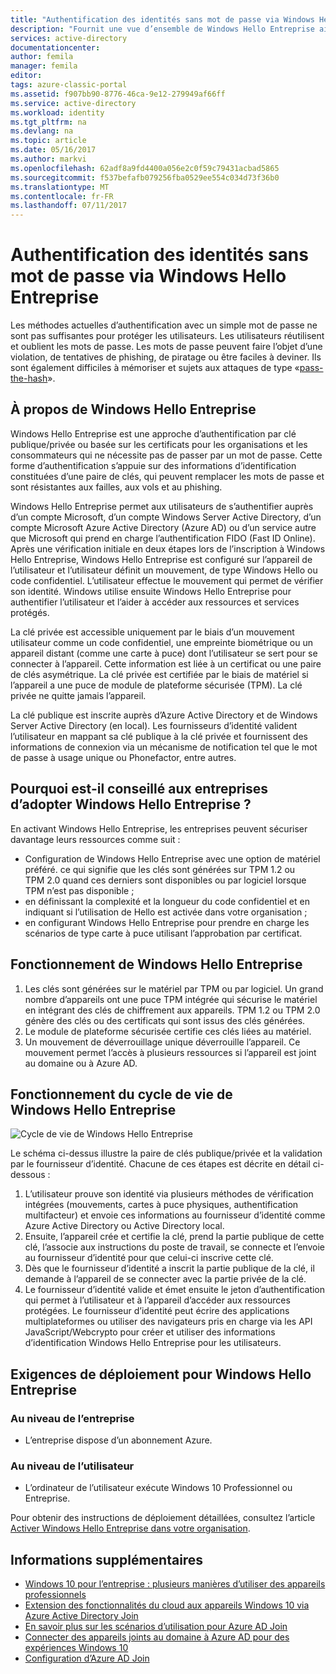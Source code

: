 ```yaml
---
title: "Authentification des identités sans mot de passe via Windows Hello Entreprise et Azure AD | Microsoft Docs"
description: "Fournit une vue d’ensemble de Windows Hello Entreprise ainsi que des informations supplémentaires sur le déploiement de Windows Hello Entreprise."
services: active-directory
documentationcenter: 
author: femila
manager: femila
editor: 
tags: azure-classic-portal
ms.assetid: f907bb90-8776-46ca-9e12-279949af66ff
ms.service: active-directory
ms.workload: identity
ms.tgt_pltfrm: na
ms.devlang: na
ms.topic: article
ms.date: 05/16/2017
ms.author: markvi
ms.openlocfilehash: 62adf8a9fd4400a056e2c0f59c79431acbad5865
ms.sourcegitcommit: f537befafb079256fba0529ee554c034d73f36b0
ms.translationtype: MT
ms.contentlocale: fr-FR
ms.lasthandoff: 07/11/2017
---
```

# <a name="authenticating-identities-without-passwords-through-windows-hello-for-business"></a>Authentification des identités sans mot de passe via Windows Hello Entreprise
Les méthodes actuelles d’authentification avec un simple mot de passe ne sont pas suffisantes pour protéger les utilisateurs. Les utilisateurs réutilisent et oublient les mots de passe. Les mots de passe peuvent faire l’objet d’une violation, de tentatives de phishing, de piratage ou être faciles à deviner. Ils sont également difficiles à mémoriser et sujets aux attaques de type «[pass-the-hash](https://technet.microsoft.com/dn785092.aspx)».

## <a name="about-windows-hello-for-business"></a>À propos de Windows Hello Entreprise
Windows Hello Entreprise est une approche d’authentification par clé publique/privée ou basée sur les certificats pour les organisations et les consommateurs qui ne nécessite pas de passer par un mot de passe. Cette forme d’authentification s’appuie sur des informations d’identification constituées d’une paire de clés, qui peuvent remplacer les mots de passe et sont résistantes aux failles, aux vols et au phishing.

 Windows Hello Entreprise permet aux utilisateurs de s’authentifier auprès d’un compte Microsoft, d’un compte Windows Server Active Directory, d’un compte Microsoft Azure Active Directory (Azure AD) ou d’un service autre que Microsoft qui prend en charge l’authentification FIDO (Fast ID Online). Après une vérification initiale en deux étapes lors de l’inscription à Windows Hello Entreprise, Windows Hello Entreprise est configuré sur l’appareil de l’utilisateur et l’utilisateur définit un mouvement, de type Windows Hello ou code confidentiel. L’utilisateur effectue le mouvement qui permet de vérifier son identité. Windows utilise ensuite Windows Hello Entreprise pour authentifier l’utilisateur et l’aider à accéder aux ressources et services protégés.

La clé privée est accessible uniquement par le biais d’un mouvement utilisateur comme un code confidentiel, une empreinte biométrique ou un appareil distant (comme une carte à puce) dont l’utilisateur se sert pour se connecter à l’appareil. Cette information est liée à un certificat ou une paire de clés asymétrique. La clé privée est certifiée par le biais de matériel si l’appareil a une puce de module de plateforme sécurisée (TPM). La clé privée ne quitte jamais l’appareil.

La clé publique est inscrite auprès d’Azure Active Directory et de Windows Server Active Directory (en local). Les fournisseurs d’identité valident l’utilisateur en mappant sa clé publique à la clé privée et fournissent des informations de connexion via un mécanisme de notification tel que le mot de passe à usage unique ou Phonefactor, entre autres.

## <a name="why-enterprises-should-adopt-windows-hello-for-business"></a>Pourquoi est-il conseillé aux entreprises d’adopter Windows Hello Entreprise ?
En activant Windows Hello Entreprise, les entreprises peuvent sécuriser davantage leurs ressources comme suit :

* Configuration de Windows Hello Entreprise avec une option de matériel préféré. ce qui signifie que les clés sont générées sur TPM 1.2 ou TPM 2.0 quand ces derniers sont disponibles ou par logiciel lorsque TPM n’est pas disponible ; 
* en définissant la complexité et la longueur du code confidentiel et en indiquant si l’utilisation de Hello est activée dans votre organisation ;
* en configurant Windows Hello Entreprise pour prendre en charge les scénarios de type carte à puce utilisant l’approbation par certificat.

## <a name="how-windows-hello-for-business-works"></a>Fonctionnement de Windows Hello Entreprise
1. Les clés sont générées sur le matériel par TPM ou par logiciel. Un grand nombre d’appareils ont une puce TPM intégrée qui sécurise le matériel en intégrant des clés de chiffrement aux appareils. TPM 1.2 ou TPM 2.0 génère des clés ou des certificats qui sont issus des clés générées.
2. Le module de plateforme sécurisée certifie ces clés liées au matériel.
3. Un mouvement de déverrouillage unique déverrouille l’appareil. Ce mouvement permet l’accès à plusieurs ressources si l’appareil est joint au domaine ou à Azure AD.

## <a name="how-the-windows-hello-for-business-lifecycle-works"></a>Fonctionnement du cycle de vie de Windows Hello Entreprise
![Cycle de vie de Windows Hello Entreprise](./media/active-directory-azureadjoin/active-directory-azureadjoin-microsoft-passport.png)

Le schéma ci-dessus illustre la paire de clés publique/privée et la validation par le fournisseur d’identité. Chacune de ces étapes est décrite en détail ci-dessous :

1. L’utilisateur prouve son identité via plusieurs méthodes de vérification intégrées (mouvements, cartes à puce physiques, authentification multifacteur) et envoie ces informations au fournisseur d’identité comme Azure Active Directory ou Active Directory local.
2. Ensuite, l’appareil crée et certifie la clé, prend la partie publique de cette clé, l’associe aux instructions du poste de travail, se connecte et l’envoie au fournisseur d’identité pour que celui-ci inscrive cette clé.
3. Dès que le fournisseur d’identité a inscrit la partie publique de la clé, il demande à l’appareil de se connecter avec la partie privée de la clé.
4. Le fournisseur d’identité valide et émet ensuite le jeton d’authentification qui permet à l’utilisateur et à l’appareil d’accéder aux ressources protégées. Le fournisseur d’identité peut écrire des applications multiplateformes ou utiliser des navigateurs pris en charge via les API JavaScript/Webcrypto pour créer et utiliser des informations d’identification Windows Hello Entreprise pour les utilisateurs.

## <a name="the-deployment-requirements-for-windows-hello-for-business"></a>Exigences de déploiement pour Windows Hello Entreprise
### <a name="at-the-enterprise-level"></a>Au niveau de l’entreprise
* L’entreprise dispose d’un abonnement Azure.

### <a name="at-the-user-level"></a>Au niveau de l’utilisateur
* L’ordinateur de l’utilisateur exécute Windows 10 Professionnel ou Entreprise.

Pour obtenir des instructions de déploiement détaillées, consultez l’article [Activer Windows Hello Entreprise dans votre organisation](active-directory-azureadjoin-passport-deployment.md).

## <a name="additional-information"></a>Informations supplémentaires
* [Windows 10 pour l’entreprise : plusieurs manières d’utiliser des appareils professionnels](active-directory-azureadjoin-windows10-devices-overview.md)
* [Extension des fonctionnalités du cloud aux appareils Windows 10 via Azure Active Directory Join](active-directory-azureadjoin-user-upgrade.md)
* [En savoir plus sur les scénarios d’utilisation pour Azure AD Join](active-directory-azureadjoin-deployment-aadjoindirect.md)
* [Connecter des appareils joints au domaine à Azure AD pour des expériences Windows 10](active-directory-azureadjoin-devices-group-policy.md)
* [Configuration d’Azure AD Join](active-directory-azureadjoin-setup.md)

